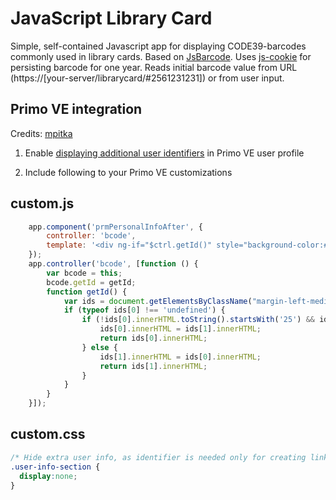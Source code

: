 # JavaScript Library Card

Simple, self-contained Javascript app for displaying CODE39-barcodes commonly used in library cards.
Based on [JsBarcode](https://github.com/lindell/JsBarcode). Uses [js-cookie](https://github.com/js-cookie/js-cookie) for persisting barcode for one year.  Reads initial barcode value from URL (https://[your-server/librarycard/#2561231231]) or from user input.

## Primo VE integration

Credits: [mpitka](https://github.com/mpitka/)

1. Enable [displaying additional user identifiers](https://knowledge.exlibrisgroup.com/Primo/Product_Documentation/020Primo_VE/Primo_VE_(English)/060Library_Card_Configuration/Configuring_Personal_Details_Settings_for_Primo_VE) in Primo VE user profile

2. Include following to your Primo VE customizations

## custom.js

```JavaScript
    app.component('prmPersonalInfoAfter', {
        controller: 'bcode',
        template: '<div ng-if="$ctrl.getId()" style="background-color:#f3f3f3;display:block;margin:0 8px 0 8px;padding:15px 26px 15px 26px;">Kirjastokortti | Librarycard: &nbsp;<a href="https://yourserver/librarycard/#{{$ctrl.getId()}}" target="_blank">{{$ctrl.getId()}}</a></div>'
    });
    app.controller('bcode', [function () {
        var bcode = this;
        bcode.getId = getId;
        function getId() {
            var ids = document.getElementsByClassName("margin-left-medium");
            if (typeof ids[0] !== 'undefined') {
                if (!ids[0].innerHTML.toString().startsWith('25') && ids[0].length != '10') {
                    ids[0].innerHTML = ids[1].innerHTML;
                    return ids[0].innerHTML;
                } else {
                    ids[1].innerHTML = ids[0].innerHTML;
                    return ids[1].innerHTML;
                }
            }
        }
    }]);

```

## custom.css

```CSS
/* Hide extra user info, as identifier is needed only for creating link to library card */
.user-info-section {
  display:none;
}
```